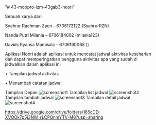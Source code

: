 "# 43-mobpro-izm-43gab3-noori" 

Sebuah karya dari:

Syahrur Rachman Zaen – 6706172122 (SyahrurRZN)

Nanda Putri Milania – 6706184002 (milania123)

Davids Ryansa Mamisala – 6706190068 ()

Aplikasi Noori adalah aplikasi untuk mencatat jadwal aktivitas keseharian dan dapat memperingatkan pengguna aktivitas apa yang sudah di jadwalkan dalam aplikasi ini

•	Tampilan jadwal aktivitas

•	Menambah catatan jadwal

Tampilan Depan
![screenshot1](https://user-images.githubusercontent.com/58241740/144344082-76d7b7bf-86a8-48d8-9942-f3ce60456e03.jpeg)
Tampilan list jadwal
![screenshot2](https://user-images.githubusercontent.com/58241740/144344112-48e00eb4-9d90-4a43-aa3a-8742f1b3f44f.jpeg)
Tampilan tambah jadwal
![screenshot3](https://user-images.githubusercontent.com/58241740/144344129-73751057-073d-4822-98aa-0823f6684b1f.jpeg)
Tampilan detail jadwal
![screenshot4](https://user-images.githubusercontent.com/58241740/144344139-b6a74e90-1cb2-4471-809e-6e60154ab172.jpeg)

https://drive.google.com/drive/folders/165cDD-XVQOk7p5j3NW_rLCPQnmYTV-M8?usp=sharing


